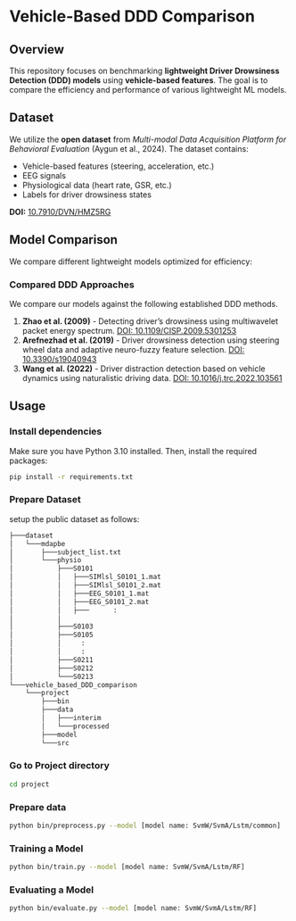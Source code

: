 # Vehicle-Based DDD Comparison

## Overview
This repository focuses on benchmarking **lightweight Driver Drowsiness Detection (DDD) models** using **vehicle-based features**. The goal is to compare the efficiency and performance of various lightweight ML models.

## Dataset
We utilize the **open dataset** from _Multi-modal Data Acquisition Platform for Behavioral Evaluation_ (Aygun et al., 2024). The dataset contains:
- Vehicle-based features (steering, acceleration, etc.)
- EEG signals
- Physiological data (heart rate, GSR, etc.)
- Labels for driver drowsiness states

**DOI:** [10.7910/DVN/HMZ5RG](https://doi.org/10.7910/DVN/HMZ5RG)
<!-- need to explain how to download complete dataset via API -->

<!--
### Preprocessing
- Vehicle-based signals are filtered and normalized.
- EEG data is transformed into meaningful frequency components.
- Labels are categorized into drowsiness levels based on predefined thresholds.

## ⚙️ Setup
To set up the environment, install the required dependencies:

```sh
pip install -r requirements.txt
```

Recommended Python version: **3.8+**
-->

## Model Comparison
We compare different lightweight models optimized for efficiency:

<!--
| Model | Pruning | Quantization | Params | Accuracy |
|--------|---------|-------------|--------|----------|
| Baseline DNN | ❌ | ❌ | 1M | 85% |
| Pruned DNN | ✅ | ❌ | 500K | 84% |
| Quantized DNN | ❌ | ✅ | 250K | 83% |
| Pruned + Quantized | ✅ | ✅ | 200K | 82% |
-->

### Compared DDD Approaches
We compare our models against the following established DDD methods. 
1. **Zhao et al. (2009)** - Detecting driver’s drowsiness using multiwavelet packet energy spectrum. [DOI: 10.1109/CISP.2009.5301253](http://dx.doi.org/10.1109/CISP.2009.5301253)
2. **Arefnezhad et al. (2019)** - Driver drowsiness detection using steering wheel data and adaptive neuro-fuzzy feature selection. [DOI: 10.3390/s19040943](https://doi.org/10.3390/s19040943)
3. **Wang et al. (2022)** - Driver distraction detection based on vehicle dynamics using naturalistic driving data. [DOI: 10.1016/j.trc.2022.103561](http://dx.doi.org/10.1016/j.trc.2022.103561)

## Usage
### Install dependencies
Make sure you have Python 3.10 installed. Then, install the required packages:
```sh
pip install -r requirements.txt
```

### Prepare Dataset
setup the public dataset as follows:
```sh
├───dataset
│   └───mdapbe
│       ├───subject_list.txt
│       └───physio
│           ├───S0101
│           │   ├───SIMlsl_S0101_1.mat
│           │   ├───SIMlsl_S0101_2.mat
│           │   ├───EEG_S0101_1.mat
│           │   ├───EEG_S0101_2.mat
│           │   ├───      :
│           │  
│           ├───S0103
│           ├───S0105
│           │     :
│           │     :
│           ├───S0211
│           ├───S0212
│           └───S0213
└───vehicle_based_DDD_comparison
    └───project
        ├───bin
        ├───data
        │   ├───interim
        │   └───processed
        ├───model
        └───src
```

### Go to Project directory
```sh
cd project
```

### Prepare data
```sh
python bin/preprocess.py --model [model name: SvmW/SvmA/Lstm/common]
```

### Training a Model
```sh
python bin/train.py --model [model name: SvmW/SvmA/Lstm/RF]
```

### Evaluating a Model
```sh
python bin/evaluate.py --model [model name: SvmW/SvmA/Lstm/RF]
```

<!--
## Results & Visualization
The model performance is evaluated using **AUC, accuracy, and inference time**. Results are plotted for better interpretability.

```sh
python scripts/plot_results.py
```
## 📜 License
This project is released under the **MIT License**.

## Credits
- Open dataset by Aygun et al. (2024) [DOI: 10.7910/DVN/HMZ5RG]
- Developed for research on efficient DDD models
- Compared with existing DDD methods by Arefnezhad et al. (2019), Zhao et al. (2009), and Wang et al. (2022)
-->

